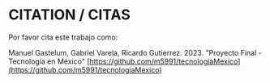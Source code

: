 # CITATION  / CITAS

Por favor cita este trabajo como:

Manuel Gastelum, Gabriel Varela, Ricardo Gutierrez. 2023. "Proyecto Final - Tecnología en México" [https://github.com/m5991/tecnologiaMexico](https://github.com/m5991/tecnologiaMexico)
